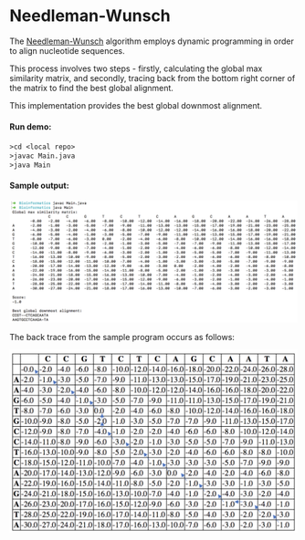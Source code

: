 # Needleman-Wunsch

The [Needleman-Wunsch](https://en.wikipedia.org/wiki/Needleman%E2%80%93Wunsch_algorithm) algorithm employs dynamic programming in order to align nucleotide sequences.

This process involves two steps - firstly, calculating the global max similarity matrix, and secondly, tracing back from the bottom right corner of the matrix to find the best global alignment.

This implementation provides the best global downmost alignment.

#### Run demo:

```
>cd <local repo>
>javac Main.java
>java Main
```

#### Sample output:

![Similarity matrix](SampleOutput.png)

The back trace from the sample program occurs as follows:

![Similarity matrix](DownmostAlignment.png)
